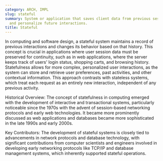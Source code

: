 ```yaml
---
category: ARCH, IMPL
slug: stateful
summary: System or application that saves client data from previous sessions to influence
  and personalize future interactions.
title: Stateful
---
```


In computing and software design, a stateful system maintains a record of previous interactions and changes its behavior based on that history. This concept is crucial in applications where user session data must be preserved for continuity, such as in web applications, where the server keeps track of users' login status, shopping carts, and browsing history. Statefulness allows for more complex, personalized user interactions, as the system can store and retrieve user preferences, past activities, and other contextual information. This approach contrasts with stateless systems, which treat each request as an entirely new interaction, independent of any previous activity.

Historical Overview:
The concept of statefulness in computing emerged with the development of interactive and transactional systems, particularly noticeable since the 1970s with the advent of session-based networking protocols and early web technologies. It became more prominently discussed as web applications and databases became more sophisticated in the late 1990s and early 2000s.

Key Contributors:
The development of stateful systems is closely tied to advancements in network protocols and database technology, with significant contributions from computer scientists and engineers involved in developing early networking protocols like TCP/IP and database management systems, which inherently supported stateful operations.